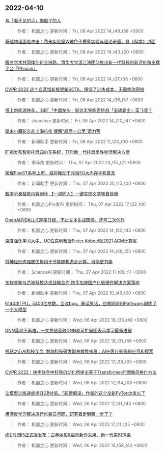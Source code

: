 
## 2022-04-10

 [与「看不见的手」掷骰子的人](https://www.jiqizhixin.com/articles/2022-04-08-7)

> 作者： 机器之心  更新时间： Fri, 08 Apr 2022 14_t49_t58 +0800

 [基础物理面临冲击：费米实验室W玻色子质量实验与理论矛盾，登《科学》封面](https://www.jiqizhixin.com/articles/2022-04-08-6)

> 作者： 机器之心  更新时间： Fri, 08 Apr 2022 14_t43_t20 +0800

 [服务学术共同体创新全链路，清华大学温江涛团队推出新一代科技创新评价和支撑平台「Phocus」](https://www.jiqizhixin.com/articles/2022-04-08)

> 作者： 机器之心  更新时间： Fri, 08 Apr 2022 14_t37_t06 +0800

 [CVPR 2022   这个自蒸馏新框架新SOTA，降低了训练成本，无需修改网络](https://www.jiqizhixin.com/articles/2022-04-08-2)

> 作者： 机器之心  更新时间： Fri, 08 Apr 2022 14_t36_t57 +0800

 [搭上新能源快车，IGBT「中国龙头」斯达半导能否挑战「全球霸主」英飞凌？](https://www.jiqizhixin.com/articles/2022-04-08-5)

> 作者： shanshan  更新时间： Fri, 08 Apr 2022 14_t20_t47 +0800

 [毫末小魔驼奔赴上海抗疫 缓解“最后一公里”运力荒](https://www.jiqizhixin.com/articles/2022-04-08-4)

> 作者： 新闻助手  更新时间： Fri, 08 Apr 2022 11_t24_t00 +0800

 [旷视发布智能托盘四向车系统，开启新一代托盘柔性物流解决方案](https://www.jiqizhixin.com/articles/2022-04-07-8)

> 作者： 李泽南  更新时间： Thu, 07 Apr 2022 23_t15_t21 +0800

 [荣耀Play6T系列上市，或将推动千元档5G大内存手机普及](https://www.jiqizhixin.com/articles/2022-04-07-15)

> 作者： 新闻助手  更新时间： Thu, 07 Apr 2022 20_t15_t00 +0800

 [数字分身赋能内容创作 【一视同人】一键实现文字转音视频](https://www.jiqizhixin.com/articles/2022-04-07-7)

> 作者： 机器之心Pro发布  更新时间： Thu, 07 Apr 2022 17_t22_t00 +0800

 [OpenAI的DALL·E迎来升级，不止文本生成图像，还可二次创作](https://www.jiqizhixin.com/articles/2022-04-07-6)

> 作者： 机器之心  更新时间： Thu, 07 Apr 2022 14_t50_t45 +0800

 [深度强化学习大牛、UC伯克利教授Pieter Abbeel获2021 ACM计算奖](https://www.jiqizhixin.com/articles/2022-04-07-5)

> 作者： 机器之心  更新时间： Thu, 07 Apr 2022 14_t46_t55 +0800

 [将神经形态缩放优势用于节能随机游走计算，可能更节能](https://www.jiqizhixin.com/articles/2022-04-07-3)

> 作者： ScienceAI  更新时间： Thu, 07 Apr 2022 11_t09_t11 +0800

 [东软睿驰与芯驰科技达成战略合作  携手加速国产化软硬件解决方案落地](https://www.jiqizhixin.com/articles/2022-04-07-2)

> 作者： 新闻助手  更新时间： Thu, 07 Apr 2022 10_t49_t00 +0800

 [6144块TPU，5400亿参数，会改bug、解读笑话，谷歌刚刚用Pathways训练了一个大模型](https://www.jiqizhixin.com/articles/2022-04-06-13)

> 作者： 机器之心  更新时间： Wed, 06 Apr 2022 18_t33_t48 +0800

 [GNN落地不再难，一文总结高效GNN和可扩展图表示学习最新进展](https://www.jiqizhixin.com/articles/2022-04-06-12)

> 作者： 机器之心  更新时间： Wed, 06 Apr 2022 18_t31_t56 +0800

 [机器之心AI科技年会   数坤科技研发副总裁危夷晨：AI在医疗影像的应用和探索](https://www.jiqizhixin.com/articles/2022-04-06-11)

> 作者： 机器之心  更新时间： Wed, 06 Apr 2022 17_t38_t05 +0800

 [CVPR 2022｜快手联合中科院自动化所提出基于Transformer的图像风格化方法](https://www.jiqizhixin.com/articles/2022-04-06-10)

> 作者： 机器之心  更新时间： Wed, 06 Apr 2022 17_t34_t08 +0800

 [让模型训练速度提升2到4倍，「彩票假设」作者的这个全新PyTorch库火了](https://www.jiqizhixin.com/articles/2022-04-06-9)

> 作者： 机器之心  更新时间： Wed, 06 Apr 2022 17_t31_t43 +0800

 [用深度学习解决旅行推销员问题，研究者走到哪一步了？](https://www.jiqizhixin.com/articles/2022-04-06-8)

> 作者： 机器之心  更新时间： Wed, 06 Apr 2022 17_t11_t25 +0800

 [虚幻引擎5正式版发布：古墓丽影&巫师新作采用、新一代实时渲染](https://www.jiqizhixin.com/articles/2022-04-06-7)

> 作者： 机器之心  更新时间： Wed, 06 Apr 2022 16_t58_t43 +0800
